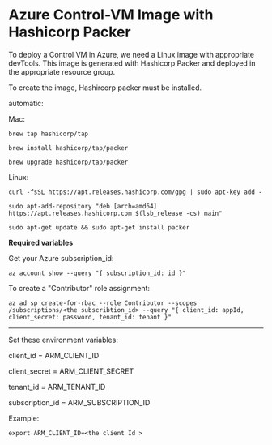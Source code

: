 # Azure Control-VM Image with Hashicorp Packer

To deploy a Control VM in Azure, we need a Linux image with appropriate devTools.
This image is generated with Hashicorp Packer and deployed in the appropriate resource group.



To create the image, Hashircorp packer must be installed.

automatic:

Mac:

`brew tap hashicorp/tap`

`brew install hashicorp/tap/packer`

`brew upgrade hashicorp/tap/packer`

Linux:

`curl -fsSL https://apt.releases.hashicorp.com/gpg | sudo apt-key add -`

`sudo apt-add-repository "deb [arch=amd64] https://apt.releases.hashicorp.com $(lsb_release -cs) main"`

`sudo apt-get update && sudo apt-get install packer`


**Required variables**

Get your Azure subscription_id:

`az account show --query "{ subscription_id: id }"`

To create a "Contributor" role assignment:

`az ad sp create-for-rbac --role Contributor --scopes /subscriptions/<the subscribtion_id> --query "{ client_id: appId, client_secret: password, tenant_id: tenant }"
`

________________________


Set these environment variables:

client_id = ARM_CLIENT_ID

client_secret = ARM_CLIENT_SECRET

tenant_id = ARM_TENANT_ID

subscription_id = ARM_SUBSCRIPTION_ID

Example:

`export ARM_CLIENT_ID=<the client Id > `








